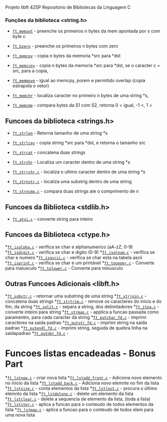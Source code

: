 Projeto libft 42SP
Repositorio de Bibliotecas da Linguagem C

### Funções da biblioteca <string.h> 

* [`ft_memset`](ft_memset.c)	- preenche os primeiros n bytes da mem apontada por s com byte c

* [`ft_bzero`](ft_bzero.c)	- preenche os primeiros n bytes com zero

* [`ft_memcpy`](ft_memcpy.c)	- copia n bytes da memoria *src para *dst

* [`ft_memccpy`](ft_memccpy.c)	- copia n bytes da memoria *src para *dst, se o caracter c = src, para a copia,

* [`ft_memmove`](ft_memmove.c)	- igual ao memcpy, porem e permitido overlap (copia estrapola o vetor)

* [`ft_memchr`](ft_memchr.c)	- localiza caracter no primeiro n bytes de uma string *s,

* [`ft_memcmp`](ft_memcmp.c)	- compara bytes da S1 com S2, retorna 0 = igual, -1 <, 1 >

## Funcoes da biblioteca <strings.h> 

* [`ft_strlen`](ft_strlen.c)	- Retorna tamanho de uma string *s

* [`ft_strlcpy`](ft_strlcpy.c)	- copia string *src para *dst, e retorna o tamanho src

* [`ft_strcat`](ft_strcat.c)	- concatena duas strings

* [`ft_strchr`](ft_strchr.c)	- Localiza um caracter dentro de uma string *s

* [`ft_strrchr.c`](ft_strrchr.c)	- localiza o ultimo caracter dentro de uma string *s

* [`ft_strnstr.c`](ft_strnchr.c)	- localiza uma substrig dentro de uma string

* [`ft_strncmp.c`](ft_strncmp.c)	- compara duas strings ate o comprimento de n

## Funcoes da Biblioteca <stdlib.h>

* [`ft_atoi.c`](ft_atoi.c)			- converte string para inteiro

## Funcoes da Biblioteca <ctype.h>
 
*[`ft_isalpha.c`](ft_isalpha.c)		- verifica se char e alphanumerico (aA-zZ, 0-9)
*[`ft_isdigit.c`](ft_isdigit.c)		- verifica se char e digito (0-9)
*[`ft_isalnum.c`](ft_isalnum.c)		- verifica se char e numero
*[`ft_isascii.c`](ft_isascii.c)		- verifica se char esta na tabela ascii
*[`ft_isprint.c`](ft_isprint.c)		- verifica se char e um printável 
*[`ft_toupper.c`](ft_toupper.c)		- Converte para maíusculo
*[`ft_tolower.c`](ft_tolower.c)		- Converte para minusculo

## Outras Funcoes Adicionais <libft.h>

*[`ft_substr.c`](ft_substr.c)		- retornar uma substring de uma string
*[`ft_strjoin.c`](ft_strjoin.c)		- concatena duas strings
*[`ft_strtrim.c`](ft_strtrim.c) 	- remove os caracteres do inicio e do fim, da string
*[`ft_split.c`](ft_split.c)			- separa a string, dos delimitadores
*[`ft_itoa.c`](ft_itoa.c)			- converte inteiro para string
*[`ft_strmap.c`](ft_strmap.c)		- applica a funcao passada como paramentro, para cada caracter da string
*[`ft_putchar_fd.c`](ft_putchar_fd.c)		- imprimi caracteres na saida padrao
*[`ft_putstr_fd.c`](ft_putstr_fd.c)		- imprimi string na saida padrao
*[`ft_putendl_fd.c`](ft_putendl_fd.c)	- imprimi string, seguida de quebra linha  na saidapadrao
*[`ft_putnbr_fd.c`](ft_putnbr_fd.c)		- 

# Funcoes listas encadeadas - Bonus Part
*[`ft_lstnew.c`](ft_lstnew.c)				- criar nova lista
*[`ft_lstadd_front.c`](ft_lstadd_front.c)	- Adiciona novo elemento no inicio da lista
*[`ft_lstadd_back.c`](ft_lstadd_back.c)		- Adiciona novo elemnte no fim da lista
*[`ft_lstsize.c`](ft_lstsize.c)				- conta elementos da lista
*[`ft_lstlast.c`](ft_lstlast.c)				- procura o último elemnto da lista
*[`ft_lstdelone.c`](ft_lstdelone.c)			- delete um elemento da lista
*[`ft_lstclear.c`](ft_lstclear.c)			- delete a sequencia de elemento da lista, (toda a lista)
*[`ft_lstiter.c`](ft_lstiter.c)				- aplica a funcao para o conteudo de todos elementos da lista
*[`ft_lstmap.c`](ft_lstmap.c)				- aplica a funcao para o conteudo de todos elem para uma nova lista
